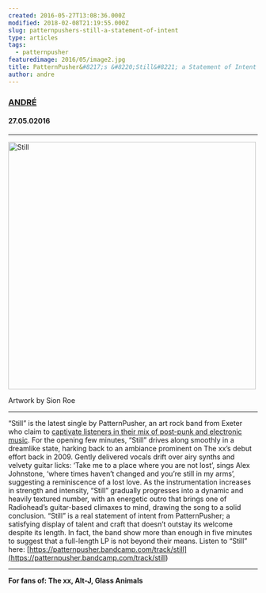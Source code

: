 ```yaml
---
created: 2016-05-27T13:08:36.000Z
modified: 2018-02-08T21:19:55.000Z
slug: patternpushers-still-a-statement-of-intent
type: articles
tags:
  - patternpusher
featuredimage: 2016/05/image2.jpg
title: PatternPusher&#8217;s &#8220;Still&#8221; a Statement of Intent
author: andre
---
```

### [ANDRÉ](<https://twitter.com/AndreDack>)
#### 27\.05.02016
------

<div id="attachment_2125" style="width: 510px" class="wp-caption aligncenter"><img class="aligncenter size-audioxide-album wp-image-2149" src="http://audioxide.com/wp-content/uploads/2016/05/Still-500x500.jpg" alt="Still" width="500" height="500" srcset="https://audioxide.com/wp-content/uploads/2016/05/Still-500x500.jpg 500w, https://audioxide.com/wp-content/uploads/2016/05/Still-150x150.jpg 150w, https://audioxide.com/wp-content/uploads/2016/05/Still-300x300.jpg 300w, https://audioxide.com/wp-content/uploads/2016/05/Still-768x768.jpg 768w, https://audioxide.com/wp-content/uploads/2016/05/Still-1024x1024.jpg 1024w, https://audioxide.com/wp-content/uploads/2016/05/Still-1000x1000.jpg 1000w, https://audioxide.com/wp-content/uploads/2016/05/Still-125x125.jpg 125w" sizes="(max-width: 500px) 100vw, 500px"><p class="wp-caption-text">Artwork by&nbsp;Sion Roe</p></div>

------
“Still” is the latest single by PatternPusher, an art rock band from Exeter who claim to [captivate listeners in their mix of post-punk and electronic music](<http://www.patternpusher.com/#!bio/c161y>). For the opening few minutes, “Still” drives along smoothly in a dreamlike state, harking back to an ambiance prominent on The xx’s debut effort back in 2009. Gently delivered vocals drift over airy synths and velvety guitar licks: ‘Take me to a place where you are not lost’, sings Alex Johnstone, ‘where times haven’t changed and you’re still in my arms’, suggesting a reminiscence of a lost love. As the instrumentation increases in strength and intensity, “Still” gradually progresses into a dynamic and heavily textured number, with an energetic outro that brings one of Radiohead’s guitar-based climaxes to mind, drawing the song to a solid conclusion. “Still” is a real statement of intent from PatternPusher; a satisfying display of talent and craft that doesn’t outstay its welcome despite its length. In fact, the band show more than enough in five minutes to suggest that a full-length LP is not beyond their means.
Listen to “Still” here: [https://patternpusher.bandcamp.com/track/still](<https://patternpusher.bandcamp.com/track/still>)

------

**For fans of: The xx, Alt-J, Glass Animals**